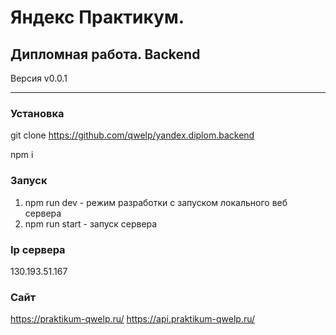 # Яндекс Практикум. 

## Дипломная работа. Backend

Версия v0.0.1

----------

### Установка
git clone https://github.com/qwelp/yandex.diplom.backend

npm i

### Запуск 
1. npm run dev - режим разработки с запуском локального веб сервера
2. npm run start - запуск сервера

### Ip сервера 
130.193.51.167

### Сайт
https://praktikum-qwelp.ru/
https://api.praktikum-qwelp.ru/
